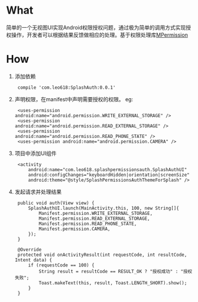 # What #

简单的一个无视图UI实现Android权限授权问题，通过极为简单的调用方式实现授权操作，开发者可以根据结果反馈做相应的处理。基于权限处理库[MPermission](https://github.com/Leo0618/MPermission "MPermission")

# How #

1. 添加依赖 

		compile 'com.leo618:SplashAuth:0.0.1'

2. 声明权限，在manifest中声明需要授权的权限。 eg:
	
	    <uses-permission android:name="android.permission.WRITE_EXTERNAL_STORAGE" />
	    <uses-permission android:name="android.permission.READ_EXTERNAL_STORAGE" />
	    <uses-permission android:name="android.permission.READ_PHONE_STATE" />
	    <uses-permission android:name="android.permission.CAMERA" />


3. 项目中添加UI组件

	 	<activity
            android:name="com.leo618.splashpermissionsauth.SplashAuthUI"
            android:configChanges="keyboardHidden|orientation|screenSize"
            android:theme="@style/SplashPermissionsAuthThemeForSplash" />

4. 发起请求并处理结果

	    public void auth(View view) {
        	SplashAuthUI.launch(MainActivity.this, 100, new String[]{
                Manifest.permission.WRITE_EXTERNAL_STORAGE,
                Manifest.permission.READ_EXTERNAL_STORAGE,
                Manifest.permission.READ_PHONE_STATE,
                Manifest.permission.CAMERA,
	        });
	    }
	
	    @Override
	    protected void onActivityResult(int requestCode, int resultCode, Intent data) {
	        if (requestCode == 100) {
	            String result = resultCode == RESULT_OK ? "授权成功" : "授权失败";
	            Toast.makeText(this, result, Toast.LENGTH_SHORT).show();
	        }
	    }
